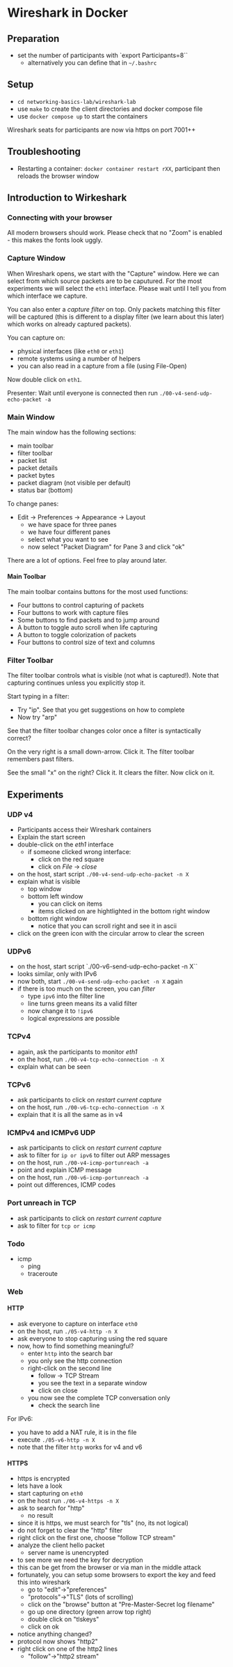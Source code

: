 # Wireshark in Docker

## Preparation

- set the number of participants with `export Participants=8``
  - alternatively you can define that in `~/.bashrc`

## Setup

- `cd networking-basics-lab/wireshark-lab`
- use `make` to create the client directories and docker compose file
- use `docker compose up` to start the containers

Wireshark seats for participants are now via https on port 7001++

## Troubleshooting

- Restarting a container: `docker container restart rXX`, participant then reloads the browser window

## Introduction to Wirkeshark

### Connecting with your browser

All modern browsers should work. Please check that no "Zoom" is enabled - this makes the fonts look uggly. 

### Capture Window

When Wireshark opens, we start with the "Capture" window. Here we can select from which source packets are to be caputured. For the most experiments we will select the `eth1` interface. Please wait until I tell you from which interface we capture.

You can also enter a *capture filter* on top. Only packets matching this filter will be captured (this is different to a display filter (we learn about this later) which works on already captured packets).

You can capture on:

- physical interfaces (like `eth0` or `eth1`)
- remote systems using a number of helpers
- you can also read in a capture from a file (using File-Open)

Now double click on `eth1`.

Presenter: Wait until everyone is connected then run `./00-v4-send-udp-echo-packet -a`

### Main Window

The main window has the following sections:

- main toolbar
- filter toolbar
- packet list
- packet details
- packet bytes
- packet diagram (not visible per default)
- status bar (bottom)

To change panes:

- Edit -> Preferences -> Appearance -> Layout
  - we have space for three panes
  - we have four different panes
  - select what you want to see
  - now select "Packet Diagram" for Pane 3 and click "ok"

There are a lot of options. Feel free to play around later.

#### Main Toolbar

The main toolbar contains buttons for the most used functions:

- Four buttons to control capturing of packets
- Four buttons to work with capture files
- Some buttons to find packets and to jump around
- A button to toggle auto scroll when life capturing
- A button to toggle colorization of packets
- Four buttons to control size of text and columns

### Filter Toolbar

The filter toolbar controls what is visible (not what is captured!). Note that capturing continues unless you explicitly stop it.

Start typing in a filter:

- Try "ip". See that you get suggestions on how to complete
- Now try "arp"

See that the filter toolbar changes color once a filter is syntactically correct?

On the very right is a small down-arrow. Click it. The filter toolbar remembers past filters.

See the small "x" on the right? Click it. It clears the filter. Now click on it.



## Experiments

### UDP v4

- Participants access their Wireshark containers
- Explain the start screen
- double-click on the *eth1* interface
  - if someone clicked wrong interface:
    - click on the red square
    - click on *File* -> *close*
- on the host, start script `./00-v4-send-udp-echo-packet -n X`
- explain what is visible
  - top window
  - bottom left window
    - you can click on items
    - items clicked on are hightlighted in the bottom right window
  - bottom right window
    - notice that you can scroll right and see it in ascii
- click on the green icon with the circular arrow to clear the screen

### UDPv6

- on the host, start script `./00-v6-send-udp-echo-packet -n X``
- looks similar, only with IPv6
- now both, start `./00-v4-send-udp-echo-packet -n X` again
- if there is too much on the screen, you can *filter*
  - type `ipv6` into the filter line
  - line turns green means its a valid filter
  - now change it to `!ipv6`
  - logical expressions are possible

### TCPv4
- again, ask the participants to monitor *eth1*
- on the host, run `./00-v4-tcp-echo-connection -n X`
- explain what can be seen

### TCPv6
- ask participants to click on *restart current capture*
- on the host, run `./00-v6-tcp-echo-connection -n X`
- explain that it is all the same as in v4

### ICMPv4 and ICMPv6 UDP

- ask participants to click on *restart current capture*
- ask to filter for `ip or ipv6` to filter out ARP messages
- on the host, run `./00-v4-icmp-portunreach -a`
- point and explain ICMP message
- on the host, run `./00-v6-icmp-portunreach -a`
- point out differences, ICMP codes

### Port unreach in TCP

- ask participants to click on *restart current capture*
- ask to filter for `tcp or icmp`


### Todo
- icmp
  - ping
  - traceroute

### Web

#### HTTP

- ask everyone to capture on interface `eth0`
- on the host, run `./05-v4-http -n X`
- ask everyone to stop capturing using the red square
- now, how to find something meaningful?
  - enter `http` into the search bar
  - you only see the http connection
  - right-click on the second line
    - follow -> TCP Stream
    - you see the text in a separate window
    - click on close
  - you now see the complete TCP conversation only
    - check the search line

For IPv6:
- you have to add a NAT rule, it is in the file
- execute `./05-v6-http -n X` 
- note that the filter `http` works for v4 and v6

#### HTTPS

- https is encrypted
- lets have a look
- start capturing on `eth0`
- on the host run `./06-v4-https -n X`
- ask to search for "http"
  - no result
- since it is https, we must search for "tls" (no, its not logical)
- do not forget to clear the "http" filter
- right click on the first one, choose "follow TCP stream"
- analyze the client hello packet
  - server name is unencrypted
- to see more we need the key for decryption
- this can be get from the browser or via man in the middle attack
- fortunately, you can setup some browsers to export the key and feed this into wireshark
  - go to "edit"->"preferences"
  - "protocols"->"TLS" (lots of scrolling)
  - click on the "browse" button at "Pre-Master-Secret log filename"
  - go up one directory (green arrow top right)
  - double click on "tlskeys"
  - click on ok
- notice anything changed?
- protocol now shows "http2"
- right click on one of the http2 lines
  - "follow"->"http2 stream"


